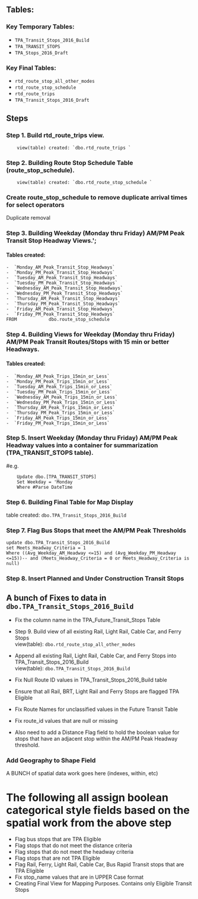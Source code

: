 ## Tables:   

### Key Temporary Tables:

-  `TPA_Transit_Stops_2016_Build`   
-  `TPA_TRANSIT_STOPS`   
-  `TPA_Stops_2016_Draft`   

### Key Final Tables:
- `rtd_route_stop_all_other_modes`     
- `rtd_route_stop_schedule`     
- `rtd_route_trips`     
- `TPA_Transit_Stops_2016_Draft`   

## Steps   

### Step 1. Build rtd_route_trips view.   
		view(table) created: `dbo.rtd_route_trips `  
### Step 2. Building Route Stop Schedule Table (route_stop_schedule).   
		view(table) created: `dbo.rtd_route_stop_schedule `  
### Create route_stop_schedule to remove duplicate arrival times for select operators   
Duplicate removal  
### Step 3. Building Weekday (Monday thru Friday) AM/PM Peak Transit Stop Headway Views.';
#### Tables created:  
	-  `Monday_AM_Peak_Transit_Stop_Headways`  
	-  `Monday_PM_Peak_Transit_Stop_Headways`  
	-  `Tuesday_AM_Peak_Transit_Stop_Headways`  
	-  `Tuesday_PM_Peak_Transit_Stop_Headways`  
	-  `Wednesday_AM_Peak_Transit_Stop_Headways`  
	-  `Wednesday_PM_Peak_Transit_Stop_Headways`  
	-  `Thursday_AM_Peak_Transit_Stop_Headways`  
	-  `Thursday_PM_Peak_Transit_Stop_Headways`  
	-  `Friday_AM_Peak_Transit_Stop_Headways`  
	-  `Friday_PM_Peak_Transit_Stop_Headways`  
	FROM            dbo.route_stop_schedule
### Step 4. Building Views for Weekday (Monday thru Friday) AM/PM Peak Transit Routes/Stops with 15 min or better Headways.   
#### Tables created:  
	-  `Monday_AM_Peak_Trips_15min_or_Less`   
	-  `Monday_PM_Peak_Trips_15min_or_Less`   
	-  `Tuesday_AM_Peak_Trips_15min_or_Less`   
	-  `Tuesday_PM_Peak_Trips_15min_or_Less`   
	-  `Wednesday_AM_Peak_Trips_15min_or_Less`   
	-  `Wednesday_PM_Peak_Trips_15min_or_Less`   
	-  `Thursday_AM_Peak_Trips_15min_or_Less`   
	-  `Thursday_PM_Peak_Trips_15min_or_Less`   
	-  `Friday_AM_Peak_Trips_15min_or_Less`   
	-  `Friday_PM_Peak_Trips_15min_or_Less`   
### Step 5. Insert Weekday (Monday thru Friday) AM/PM Peak Headway values into a container for summarization (TPA_TRANSIT_STOPS table).   
#e.g.
```
	Update dbo.[TPA_TRANSIT_STOPS]
	Set Weekday = 'Monday   
	Where #Parse DateTime
```
### Step 6. Building Final Table for Map Display   
table created: `dbo.TPA_Transit_Stops_2016_Build`   
### Step 7. Flag Bus Stops that meet the AM/PM Peak Thresholds   

```
update dbo.TPA_Transit_Stops_2016_Build
set Meets_Headway_Criteria = 1
Where ((Avg_Weekday_AM_Headway <=15) and (Avg_Weekday_PM_Headway <=15))-- and (Meets_Headway_Criteria = 0 or Meets_Headway_Criteria is null)
```

### Step 8. Insert Planned and Under Construction Transit Stops   

## A bunch of Fixes to data in `dbo.TPA_Transit_Stops_2016_Build`

-  Fix the column name in the TPA_Future_Transit_Stops Table  

-  Step 9. Build view of all existing Rail, Light Rail, Cable Car, and Ferry Stops     
view(table): `dbo.rtd_route_stop_all_other_modes`     

-  Append all existing Rail, Light Rail, Cable Car, and Ferry Stops into TPA_Transit_Stops_2016_Build     
view(table): `dbo.TPA_Transit_Stops_2016_Build`   

-  Fix Null Route ID values in TPA_Transit_Stops_2016_Build table     

-  Ensure that all Rail, BRT, Light Rail and Ferry Stops are flagged TPA Eligible     

-  Fix Route Names for unclassified values in the Future Transit Table     
-  Fix route_id values that are null or missing     
-  Also need to add a Distance Flag field to hold the boolean value for stops that have an adjacent stop within the AM/PM Peak   Headway threshold.

### Add Geography to Shape Field   

A BUNCH of spatial data work goes here (indexes, within, etc)

# The following all assign boolean categorical style fields based on the spatial work from the above step
- Flag bus stops that are TPA Eligible   
- Flag stops that do not meet the distance criteria   
- Flag stops that do not meet the headway criteria   
- Flag stops that are not TPA Eligible   
- Flag Rail, Ferry, Light Rail, Cable Car, Bus Rapid Transit stops that are TPA Eligible   
- Fix stop_name values that are in UPPER Case format   
- Creating Final View for Mapping Purposes.  Contains only Eligible Transit Stops   

